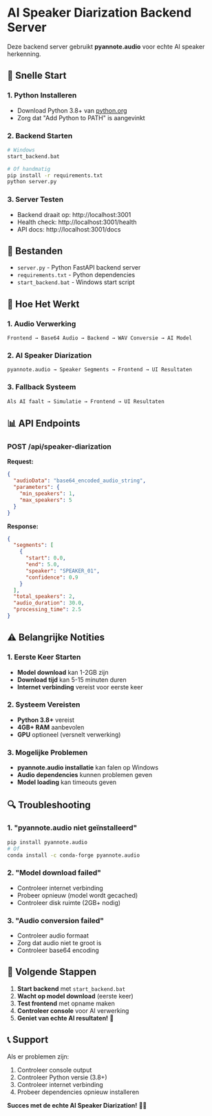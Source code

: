 # AI Speaker Diarization Backend Server

Deze backend server gebruikt **pyannote.audio** voor echte AI speaker herkenning.

## 🚀 Snelle Start

### 1. Python Installeren
- Download Python 3.8+ van [python.org](https://python.org)
- Zorg dat "Add Python to PATH" is aangevinkt

### 2. Backend Starten
```bash
# Windows
start_backend.bat

# Of handmatig
pip install -r requirements.txt
python server.py
```

### 3. Server Testen
- Backend draait op: http://localhost:3001
- Health check: http://localhost:3001/health
- API docs: http://localhost:3001/docs

## 📁 Bestanden

- `server.py` - Python FastAPI backend server
- `requirements.txt` - Python dependencies
- `start_backend.bat` - Windows start script

## 🔧 Hoe Het Werkt

### 1. Audio Verwerking
```
Frontend → Base64 Audio → Backend → WAV Conversie → AI Model
```

### 2. AI Speaker Diarization
```
pyannote.audio → Speaker Segments → Frontend → UI Resultaten
```

### 3. Fallback Systeem
```
Als AI faalt → Simulatie → Frontend → UI Resultaten
```

## 📊 API Endpoints

### POST /api/speaker-diarization
**Request:**
```json
{
  "audioData": "base64_encoded_audio_string",
  "parameters": {
    "min_speakers": 1,
    "max_speakers": 5
  }
}
```

**Response:**
```json
{
  "segments": [
    {
      "start": 0.0,
      "end": 5.0,
      "speaker": "SPEAKER_01",
      "confidence": 0.9
    }
  ],
  "total_speakers": 2,
  "audio_duration": 30.0,
  "processing_time": 2.5
}
```

## ⚠️ Belangrijke Notities

### 1. Eerste Keer Starten
- **Model download** kan 1-2GB zijn
- **Download tijd** kan 5-15 minuten duren
- **Internet verbinding** vereist voor eerste keer

### 2. Systeem Vereisten
- **Python 3.8+** vereist
- **4GB+ RAM** aanbevolen
- **GPU** optioneel (versnelt verwerking)

### 3. Mogelijke Problemen
- **pyannote.audio installatie** kan falen op Windows
- **Audio dependencies** kunnen problemen geven
- **Model loading** kan timeouts geven

## 🔍 Troubleshooting

### 1. "pyannote.audio niet geïnstalleerd"
```bash
pip install pyannote.audio
# Of
conda install -c conda-forge pyannote.audio
```

### 2. "Model download failed"
- Controleer internet verbinding
- Probeer opnieuw (model wordt gecached)
- Controleer disk ruimte (2GB+ nodig)

### 3. "Audio conversion failed"
- Controleer audio formaat
- Zorg dat audio niet te groot is
- Controleer base64 encoding

## 🎯 Volgende Stappen

1. **Start backend** met `start_backend.bat`
2. **Wacht op model download** (eerste keer)
3. **Test frontend** met opname maken
4. **Controleer console** voor AI verwerking
5. **Geniet van echte AI resultaten!** 🎉

## 📞 Support

Als er problemen zijn:
1. Controleer console output
2. Controleer Python versie (3.8+)
3. Controleer internet verbinding
4. Probeer dependencies opnieuw installeren

**Succes met de echte AI Speaker Diarization!** 🚀✨
